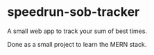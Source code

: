 # speedrun-sob-tracker
A small web app to track your sum of best times.

Done as a small project to learn the MERN stack.
